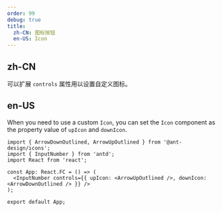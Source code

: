 ```yaml
---
order: 99
debug: true
title:
  zh-CN: 图标按钮
  en-US: Icon
---
```


## zh-CN

可以扩展 `controls` 属性用以设置自定义图标。

## en-US

When you need to use a custom `Icon`, you can set the `Icon` component as the property value of `upIcon` and `downIcon`.

```tsx
import { ArrowDownOutlined, ArrowUpOutlined } from '@ant-design/icons';
import { InputNumber } from 'antd';
import React from 'react';

const App: React.FC = () => (
  <InputNumber controls={{ upIcon: <ArrowUpOutlined />, downIcon: <ArrowDownOutlined /> }} />
);

export default App;
```
